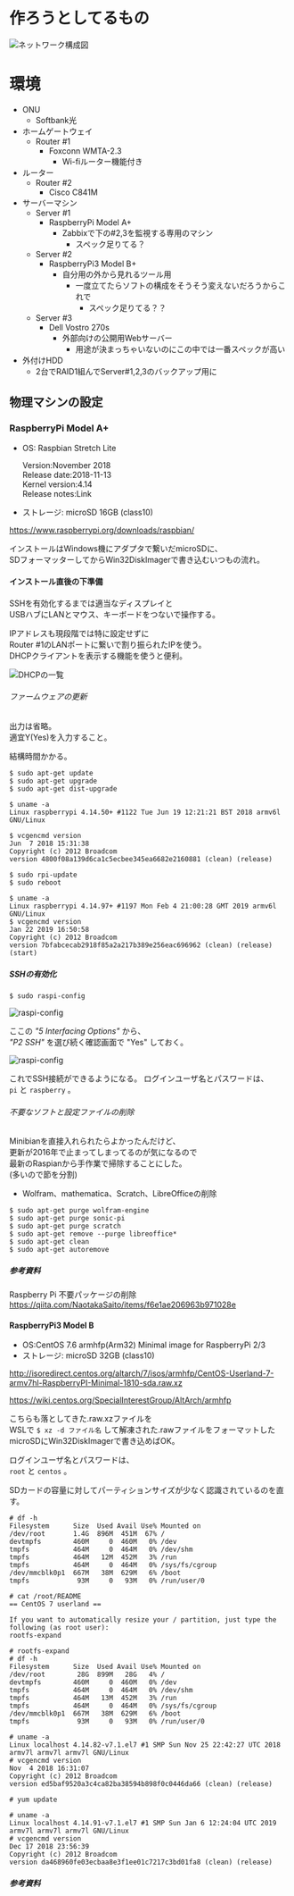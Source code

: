 # 作ろうとしてるもの

 ![ネットワーク構成図](./abstruct.jpg)

# 環境

* ONU
  * Softbank光
* ホームゲートウェイ
  * Router #1
    * Foxconn WMTA-2.3
      * Wi-fiルーター機能付き
* ルーター
  * Router #2
    * Cisco C841M
* サーバーマシン
  * Server #1
    * RaspberryPi Model A+
      * Zabbixで下の#2,3を監視する専用のマシン
        * スペック足りてる？
  * Server #2
    * RaspberryPi3 Model B+
      * 自分用の外から見れるツール用
        * 一度立てたらソフトの構成をそうそう変えないだろうからこれで
          * スペック足りてる？？
  * Server #3
    * Dell Vostro 270s
      * 外部向けの公開用Webサーバー
        * 用途が決まっちゃいないのにこの中では一番スペックが高い
* 外付けHDD
  * 2台でRAID1組んでServer#1,2,3のバックアップ用に

## 物理マシンの設定

### RaspberryPi Model A+

* OS: Raspbian Stretch Lite  

    Version:November 2018  
    Release date:2018-11-13  
    Kernel version:4.14  
    Release notes:Link  

* ストレージ: microSD 16GB (class10)

https://www.raspberrypi.org/downloads/raspbian/

インストールはWindows機にアダプタで繋いだmicroSDに、  
SDフォーマッターしてからWin32DiskImagerで書き込むいつもの流れ。

#### インストール直後の下準備

SSHを有効化するまでは適当なディスプレイと  
USBハブにLANとマウス、キーボードをつないで操作する。  

IPアドレスも現段階では特に設定せずに  
Router #1のLANポートに繋いで割り振られたIPを使う。  
DHCPクライアントを表示する機能を使うと便利。  

![DHCPの一覧](rt01_sample01_dhcp.png)

###### ファームウェアの更新

出力は省略。  
適宜Y(Yes)を入力すること。

結構時間かかる。

```shell
$ sudo apt-get update
$ sudo apt-get upgrade
$ sudo apt-get dist-upgrade

$ uname -a
Linux raspberrypi 4.14.50+ #1122 Tue Jun 19 12:21:21 BST 2018 armv6l GNU/Linux

$ vcgencmd version
Jun  7 2018 15:31:38
Copyright (c) 2012 Broadcom
version 4800f08a139d6ca1c5ecbee345ea6682e2160881 (clean) (release)

$ sudo rpi-update
$ sudo reboot

$ uname -a
Linux raspberrypi 4.14.97+ #1197 Mon Feb 4 21:00:28 GMT 2019 armv6l GNU/Linux
$ vcgencmd version
Jan 22 2019 16:50:58
Copyright (c) 2012 Broadcom
version 7bfabcecab2918f85a2a217b389e256eac696962 (clean) (release) (start)
```

##### SSHの有効化

```shell
$ sudo raspi-config
```

![raspi-config](./srv01_config01_ssh.png)

ここの *"5 Interfacing Options"* から、  
*"P2 SSH"* を選び続く確認画面で "Yes" しておく。

![raspi-config](./srv01_config02_ssh.png)

これでSSH接続ができるようになる。
ログインユーザ名とパスワードは、  
``` pi ``` と ``` raspberry ``` 。

###### 不要なソフトと設定ファイルの削除

Minibianを直接入れられたらよかったんだけど、  
更新が2016年で止まってしまってるのが気になるので  
最新のRaspianから手作業で掃除することにした。  
(多いので節を分割)

* Wolfram、mathematica、Scratch、LibreOfficeの削除

```shell
$ sudo apt-get purge wolfram-engine
$ sudo apt-get purge sonic-pi
$ sudo apt-get purge scratch
$ sudo apt-get remove --purge libreoffice*
$ sudo apt-get clean
$ sudo apt-get autoremove
```

##### 参考資料

Raspberry Pi 不要パッケージの削除
https://qiita.com/NaotakaSaito/items/f6e1ae206963b971028e


#### RaspberryPi3 Model B

* OS:CentOS 7.6 armhfp(Arm32) Minimal image for RaspberryPi 2/3
* ストレージ: microSD 32GB (class10)

http://isoredirect.centos.org/altarch/7/isos/armhfp/CentOS-Userland-7-armv7hl-RaspberryPI-Minimal-1810-sda.raw.xz

https://wiki.centos.org/SpecialInterestGroup/AltArch/armhfp

こちらも落としてきた.raw.xzファイルを  
WSLで ``` $ xz -d ファイル名 ``` して解凍された.rawファイルをフォーマットしたmicroSDにWin32DiskImagerで書き込めばOK。 

ログインユーザ名とパスワードは、  
``` root ``` と ``` centos ``` 。

SDカードの容量に対してパーティションサイズが少なく認識されているのを直す。  

```shell
# df -h
Filesystem      Size  Used Avail Use% Mounted on
/dev/root       1.4G  896M  451M  67% /
devtmpfs        460M     0  460M   0% /dev
tmpfs           464M     0  464M   0% /dev/shm
tmpfs           464M   12M  452M   3% /run
tmpfs           464M     0  464M   0% /sys/fs/cgroup
/dev/mmcblk0p1  667M   38M  629M   6% /boot
tmpfs            93M     0   93M   0% /run/user/0
```
```shell
# cat /root/README
== CentOS 7 userland ==

If you want to automatically resize your / partition, just type the following (as root user):
rootfs-expand
```

```shell
# rootfs-expand
# df -h
Filesystem      Size  Used Avail Use% Mounted on
/dev/root        28G  899M   28G   4% /
devtmpfs        460M     0  460M   0% /dev
tmpfs           464M     0  464M   0% /dev/shm
tmpfs           464M   13M  452M   3% /run
tmpfs           464M     0  464M   0% /sys/fs/cgroup
/dev/mmcblk0p1  667M   38M  629M   6% /boot
tmpfs            93M     0   93M   0% /run/user/0
```

```shel
# uname -a
Linux localhost 4.14.82-v7.1.el7 #1 SMP Sun Nov 25 22:42:27 UTC 2018 armv7l armv7l armv7l GNU/Linux
# vcgencmd version
Nov  4 2018 16:31:07
Copyright (c) 2012 Broadcom
version ed5baf9520a3c4ca82ba38594b898f0c0446da66 (clean) (release)

# yum update

# uname -a
Linux localhost 4.14.91-v7.1.el7 #1 SMP Sun Jan 6 12:24:04 UTC 2019 armv7l armv7l armv7l GNU/Linux
# vcgencmd version
Dec 17 2018 23:56:39
Copyright (c) 2012 Broadcom
version da468960fe03ecbaa8e3f1ee01c7217c3bd01fa8 (clean) (release)
```

##### 参考資料

